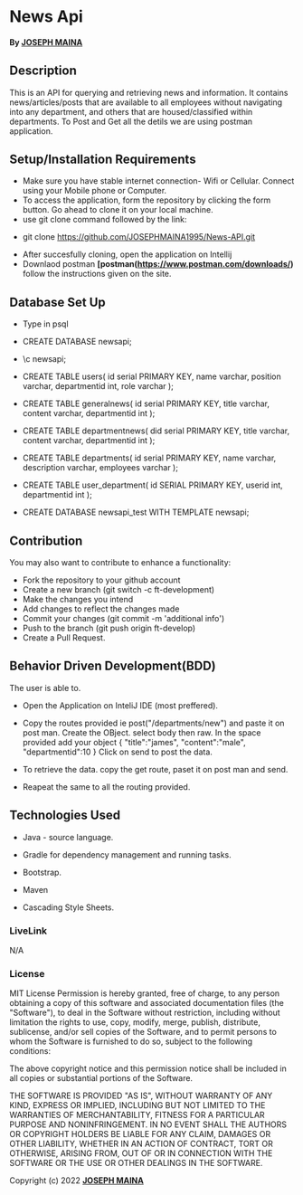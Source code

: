 # News Api

#### By **[JOSEPH MAINA](https://github.com/JOSEPHMAINA1995)**

## Description

This is an API for querying and retrieving news and information. It contains news/articles/posts that are available to all employees without navigating into any department, and others that are housed/classified within departments. To Post and Get all the detils we are using postman application.

## Setup/Installation Requirements

- Make sure you have stable internet connection- Wifi or Cellular. Connect using your Mobile phone or Computer.
- To access the application, form the repository by clicking the form button. Go ahead to clone it on your local machine.
- use git clone command followed by the link: 
* git clone https://github.com/JOSEPHMAINA1995/News-API.git
- After succesfully cloning, open the application on Intellij
- Downlaod postman **[postman(https://www.postman.com/downloads/)** follow the instructions given on the site.

## Database Set Up
 
 * Type in psql
* CREATE DATABASE newsapi;
* \c newsapi;

* CREATE TABLE users(
 id serial PRIMARY KEY,
 name varchar,
 position varchar,
 departmentid int,
 role varchar
 );

* CREATE TABLE generalnews(
id serial PRIMARY KEY,
 title varchar,
 content varchar,
 departmentid int
 );
*  CREATE TABLE departmentnews(
 did serial PRIMARY KEY,
  title varchar,
  content varchar,
  departmentid int
  );

* CREATE TABLE departments(
id serial PRIMARY KEY,
name varchar,
description varchar,
employees varchar
);
* CREATE TABLE user_department(
id SERIAL PRIMARY KEY,
userid int,
departmentid int
);

* CREATE DATABASE newsapi_test WITH TEMPLATE newsapi;

## Contribution
You may also want to contribute to enhance a functionality:
* Fork the repository to your github account
* Create a new branch (git switch -c ft-development)
* Make the changes you intend
* Add changes to reflect the changes made
* Commit your changes (git commit -m 'additional info')
* Push to the branch (git push origin ft-develop)
* Create a Pull Request.


## Behavior Driven Development(BDD)

The user is able to.

* Open the Application on InteliJ IDE (most preffered).

* Copy the routes provided ie post("/departments/new") and paste it on post man. Create the OBject. select body then raw. In the space provided add your object {
    "title":"james",
    "content":"male",
    "departmentid":10
}
Click on send to post the data.

* To retrieve the data. copy the get route, paset it on post man and send.

* Reapeat the same to all the routing provided.


## Technologies Used

* Java - source language.

* Gradle for dependency management and running tasks.

* Bootstrap.

* Maven

* Cascading Style Sheets.
 
### LiveLink 

N/A

### License


MIT License
Permission is hereby granted, free of charge, to any person obtaining a copy
of this software and associated documentation files (the "Software"), to deal
in the Software without restriction, including without limitation the rights
to use, copy, modify, merge, publish, distribute, sublicense, and/or sell
copies of the Software, and to permit persons to whom the Software is
furnished to do so, subject to the following conditions:

The above copyright notice and this permission notice shall be included in all
copies or substantial portions of the Software.

THE SOFTWARE IS PROVIDED "AS IS", WITHOUT WARRANTY OF ANY KIND, EXPRESS OR
IMPLIED, INCLUDING BUT NOT LIMITED TO THE WARRANTIES OF MERCHANTABILITY,
FITNESS FOR A PARTICULAR PURPOSE AND NONINFRINGEMENT. IN NO EVENT SHALL THE
AUTHORS OR COPYRIGHT HOLDERS BE LIABLE FOR ANY CLAIM, DAMAGES OR OTHER
LIABILITY, WHETHER IN AN ACTION OF CONTRACT, TORT OR OTHERWISE, ARISING FROM,
OUT OF OR IN CONNECTION WITH THE SOFTWARE OR THE USE OR OTHER DEALINGS IN THE
SOFTWARE.<br>

Copyright (c) 2022 **[JOSEPH MAINA](https://github.com/JOSEPHMAINA1995)**
